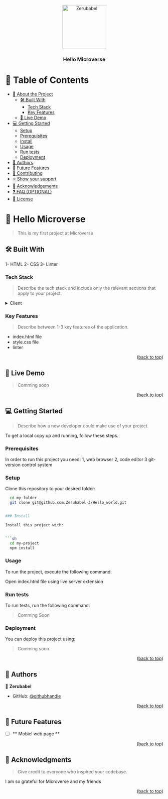<a name="readme-top"></a>


<div align="center">

  <img src=" " alt="Zerubabel" width="140"  height="auto" />
  
  <br/>

  <h3><b>Hello Microverse</b></h3>

</div>

<!-- TABLE OF CONTENTS -->

# 📗 Table of Contents

- [📖 About the Project](#about-project)
  - [🛠 Built With](#built-with)
    - [Tech Stack](#tech-stack)
    - [Key Features](#key-features)
  - [🚀 Live Demo](#live-demo)
- [💻 Getting Started](#getting-started)
  - [Setup](#setup)
  - [Prerequisites](#prerequisites)
  - [Install](#install)
  - [Usage](#usage)
  - [Run tests](#run-tests)
  - [Deployment](#deployment)
- [👥 Authors](#authors)
- [🔭 Future Features](#future-features)
- [🤝 Contributing](#contributing)
- [⭐️ Show your support](#support)
- [🙏 Acknowledgements](#acknowledgements)
- [❓ FAQ (OPTIONAL)](#faq)
- [📝 License](#license)

<!-- PROJECT DESCRIPTION -->

# 📖 Hello Microverse <a name="about-project"></a>

> This is my first project at Microverse

## 🛠 Built With <a name="built-with"></a>
1- HTML
2- CSS 
3- Linter

### Tech Stack <a name="tech-stack"></a>

> Describe the tech stack and include only the relevant sections that apply to your project.

<details>
  <summary>Client</summary>
  <ul>
    <li><a href="https://www.w3schools.com/html/">HTML/a></li>
    <li><a href="https://www.w3schools.com/css/default.asp">CSS</a></li>
  </ul>
</details>

<!-- Features -->

### Key Features <a name="key-features"></a>

> Describe between 1-3 key features of the application.

- index.html file
- style.css file
- linter
<p align="right">(<a href="#readme-top">back to top</a>)</p>

<!-- LIVE DEMO -->

## 🚀 Live Demo <a name="live-demo"></a>

> Comming soon

<p align="right">(<a href="#readme-top">back to top</a>)</p>

<!-- GETTING STARTED -->

## 💻 Getting Started <a name="getting-started"></a>

> Describe how a new developer could make use of your project.

To get a local copy up and running, follow these steps.

### Prerequisites

In order to run this project you need:
1, web browser
2, code editor
3 git- version control system

### Setup

Clone this repository to your desired folder:


```sh
  cd my-folder
  git clone git@github.com:Zerubabel-J/Hello_world.git


### Install

Install this project with:


```sh
  cd my-project
  npm install
```


### Usage

To run the project, execute the following command:

Open index.html file using live server extension

### Run tests

To run tests, run the following command:

> Comming Soon

### Deployment

You can deploy this project using:

> Comming soon

<p align="right">(<a href="#readme-top">back to top</a>)</p>

<!-- AUTHORS -->

## 👥 Authors <a name="authors"></a>


👤 **Zerubabel**

- GitHub: [@githubhandle](https://github.com/Zerubabel-J)

<p align="right">(<a href="#readme-top">back to top</a>)</p>

<!-- FUTURE FEATURES -->

## 🔭 Future Features <a name="future-features"></a>

<!-- > Describe 1 - 3 features you will add to the project. -->

- [ ] ** Mobiel web page **

<p align="right">(<a href="#readme-top">back to top</a>)</p>

<!-- ACKNOWLEDGEMENTS -->

## 🙏 Acknowledgments <a name="acknowledgements"></a>

> Give credit to everyone who inspired your codebase.

I am so grateful for Microverse and my friends

<p align="right">(<a href="#readme-top">back to top</a>)</p>



<!-- <p align="right">(<a href="#readme-top">back to top</a>)</p> -->


<!-- <p align="right">(<a href="#readme-top">back to top</a>)</p> -->